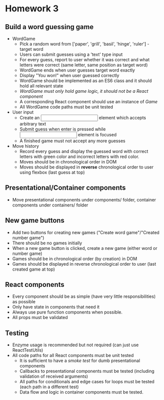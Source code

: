 # Homework 3

## Build a word guessing game

* WordGame
  * Pick a random word from ['paper', 'grill', 'basil', 'hinge', 'ruler'] - target word
  * Users can submit guesses using a 'text' type input
  * For every guess, report to user whether it was correct and what letters were correct (same letter, same position as target word)
  * WordGame ends when user guesses target word exactly
  * Display "You won!" when user guessed correctly
  * WordGame should be implemented as an ES6 class and it should hold all relevant state
  * *WordGame must only hold game logic, it should not be a React component*
  * A corresponding React component should use an instance of _Game_
  * All WordGame code paths must be unit tested
* User input
  * Create an <input> element which accepts arbitrary text
  * Submit guess when enter is pressed while <input> element is focused
  * A finished game must not accept any more guesses
* Move history
  * Record every guess and display the guessed word with correct letters with green color and incorrect letters with red color.
  * Moves should be in chronological order in DOM
  * Moves should be displayed in **reverse** chronological order to user using flexbox (last guess at top)

## Presentational/Container components

* Move presentational components under components/ folder, container components under containers/ folder

## New game buttons

* Add two buttons for creating new games ("Create word game"/"Created number game")
* There should be no games initially
* When a new game button is clicked, create a new game (either word or number game)
* Games should be in chronological order (by creation) in DOM
* Games should be displayed in reverse chronological order to user (last created game at top)

## React components

* Every component should be as simple (have very little responsibilities) as possible
* Only have state in components that need it
* Always use pure function components when possible.
* All props must be validated

## Testing

* Enzyme usage is recommended but not required (can just use ReactTestUtils)
* All code paths for all React components must be unit tested
  * It is sufficient to have a _smoke test_ for dumb presentational components
  * Callbacks to presentational components must be tested (including validation of received arguments)
  * All paths for conditionals and edge cases for loops must be tested (each path in a different test)
  * Data flow and logic in container components must be tested.
